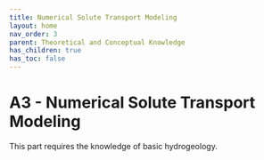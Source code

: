 ```yaml
---
title: Numerical Solute Transport Modeling
layout: home
nav_order: 3
parent: Theoretical and Conceptual Knowledge
has_children: true
has_toc: false
---
```

<script
  src="https://cdn.mathjax.org/mathjax/latest/MathJax.js?config=TeX-AMS-MML_HTMLorMML"
  type="text/javascript">
</script>

# A3 - Numerical Solute Transport Modeling

This part requires the knowledge of basic hydrogeology. 
